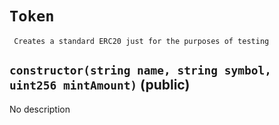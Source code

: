 # `Token`

     Creates a standard ERC20 just for the purposes of testing

## `constructor(string name, string symbol, uint256 mintAmount)` (public)

No description
